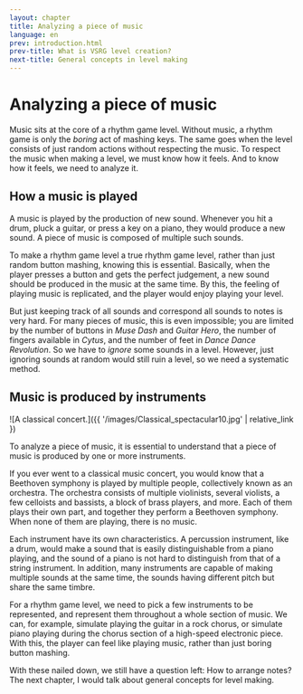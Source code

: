 ```yaml
---
layout: chapter
title: Analyzing a piece of music
language: en
prev: introduction.html
prev-title: What is VSRG level creation?
next-title: General concepts in level making
---
```


# Analyzing a piece of music

Music sits at the core of a rhythm game level. Without music, a rhythm
game is only the *boring* act of mashing keys. The same goes when the
level consists of just random actions without respecting the music. To
respect the music when making a level, we must know how it feels. And
to know how it feels, we need to analyze it.

## How a music is played

A music is played by the production of new sound. Whenever you hit a
drum, pluck a guitar, or press a key on a piano, they would produce a
new sound. A piece of music is composed of multiple such sounds.

To make a rhythm game level a true rhythm game level, rather than just
random button mashing, knowing this is essential. Basically, when the
player presses a button and gets the perfect judgement, a new sound
should be produced in the music at the same time. By this, the feeling
of playing music is replicated, and the player would enjoy playing your
level.

But just keeping track of all sounds and correspond all sounds to notes
is very hard. For many pieces of music, this is even impossible; you are
limited by the number of buttons in *Muse Dash* and *Guitar Hero*, the
number of fingers available in *Cytus*, and the number of feet in
*Dance Dance Revolution*. So we have to *ignore* some sounds in a level.
However, just ignoring sounds at random would still ruin a level, so
we need a systematic method.

## Music is produced by instruments

![A classical concert.]({{ '/images/Classical_spectacular10.jpg'
    | relative_link })

To analyze a piece of music, it is essential to understand that a piece
of music is produced by one or more instruments.

If you ever went to a classical music concert, you would know that a
Beethoven symphony is played by multiple people, collectively known as
an orchestra. The orchestra consists of multiple violinists, several
violists, a few celloists and bassists, a block of brass players, and
more. Each of them plays their own part, and together they perform a
Beethoven symphony. When none of them are playing, there is no music.

Each instrument have its own characteristics. A percussion instrument,
like a drum, would make a sound that is easily distinguishable from a
piano playing, and the sound of a piano is not hard to distinguish from
that of a string instrument. In addition, many instruments are capable
of making multiple sounds at the same time, the sounds having different
pitch but share the same timbre.

For a rhythm game level, we need to pick a few instruments to be
represented, and represent them throughout a whole section of music.
We can, for example, simulate playing the guitar in a rock chorus, or
simulate piano playing during the chorus section of a high-speed
electronic piece. With this, the player can feel like playing music,
rather than just boring button mashing.

With these nailed down, we still have a question left: How to arrange
notes? The next chapter, I would talk about general concepts for level
making.
